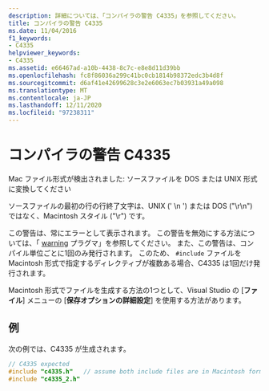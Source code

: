 ```yaml
---
description: 詳細については、「コンパイラの警告 C4335」を参照してください。
title: コンパイラの警告 C4335
ms.date: 11/04/2016
f1_keywords:
- C4335
helpviewer_keywords:
- C4335
ms.assetid: e66467ad-a10b-4438-8c7c-e8e8d11d39bb
ms.openlocfilehash: fc8f86036a299c41bc0cb1814b98372edc3b4d8f
ms.sourcegitcommit: d6af41e42699628c3e2e6063ec7b03931a49a098
ms.translationtype: MT
ms.contentlocale: ja-JP
ms.lasthandoff: 12/11/2020
ms.locfileid: "97238311"
---
```

# <a name="compiler-warning-c4335"></a>コンパイラの警告 C4335

Mac ファイル形式が検出されました: ソースファイルを DOS または UNIX 形式に変換してください

ソースファイルの最初の行の行終了文字は、UNIX (' \n ') または DOS ("\r\n") ではなく、Macintosh スタイル ("\r") です。

この警告は、常にエラーとして表示されます。  この警告を無効にする方法については、「 [warning](../../preprocessor/warning.md) プラグマ」を参照してください。  また、この警告は、コンパイル単位ごとに1回のみ発行されます。 このため、 `#include` ファイルを Macintosh 形式で指定するディレクティブが複数ある場合、C4335 は1回だけ発行されます。

Macintosh 形式でファイルを生成する方法の1つとして、Visual Studio の [**ファイル**] メニューの [**保存オプションの詳細設定**] を使用する方法があります。

## <a name="example"></a>例

次の例では、C4335 が生成されます。

```cpp
// C4335 expected
#include "c4335.h"   // assume both include files are in Macintosh format
#include "c4335_2.h"
```
